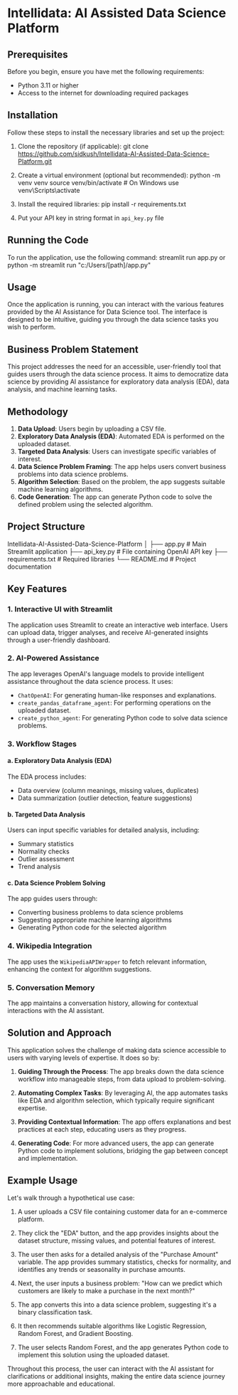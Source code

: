 # Intellidata: AI Assisted Data Science Platform

## Prerequisites

Before you begin, ensure you have met the following requirements:

- Python 3.11 or higher
- Access to the internet for downloading required packages

## Installation

Follow these steps to install the necessary libraries and set up the project:

1. Clone the repository (if applicable):
git clone https://github.com/sidkush/Intellidata-AI-Assisted-Data-Science-Platform.git

2. Create a virtual environment (optional but recommended):
python -m venv venv
source venv/bin/activate # On Windows use venv\Scripts\activate

3. Install the required libraries:
pip install -r requirements.txt

4. Put your API key in string format in `api_key.py` file

## Running the Code

To run the application, use the following command:
streamlit run app.py
or python -m streamlit run "c:/Users/[path]/app.py"

## Usage

Once the application is running, you can interact with the various features provided by the AI Assistance for Data Science tool. The interface is designed to be intuitive, guiding you through the data science tasks you wish to perform.

## Business Problem Statement

This project addresses the need for an accessible, user-friendly tool that guides users through the data science process. It aims to democratize data science by providing AI assistance for exploratory data analysis (EDA), data analysis, and machine learning tasks.

## Methodology

1. **Data Upload**: Users begin by uploading a CSV file.
2. **Exploratory Data Analysis (EDA)**: Automated EDA is performed on the uploaded dataset.
3. **Targeted Data Analysis**: Users can investigate specific variables of interest.
4. **Data Science Problem Framing**: The app helps users convert business problems into data science problems.
5. **Algorithm Selection**: Based on the problem, the app suggests suitable machine learning algorithms.
6. **Code Generation**: The app can generate Python code to solve the defined problem using the selected algorithm.

## Project Structure
Intellidata-AI-Assisted-Data-Science-Platform
│
├── app.py # Main Streamlit application
├── api_key.py # File containing OpenAI API key
├── requirements.txt # Required libraries
└── README.md # Project documentation

## Key Features

### 1. Interactive UI with Streamlit

The application uses Streamlit to create an interactive web interface. Users can upload data, trigger analyses, and receive AI-generated insights through a user-friendly dashboard.

### 2. AI-Powered Assistance

The app leverages OpenAI's language models to provide intelligent assistance throughout the data science process. It uses:

- `ChatOpenAI`: For generating human-like responses and explanations.
- `create_pandas_dataframe_agent`: For performing operations on the uploaded dataset.
- `create_python_agent`: For generating Python code to solve data science problems.

### 3. Workflow Stages

#### a. Exploratory Data Analysis (EDA)

The EDA process includes:
- Data overview (column meanings, missing values, duplicates)
- Data summarization (outlier detection, feature suggestions)

#### b. Targeted Data Analysis

Users can input specific variables for detailed analysis, including:
- Summary statistics
- Normality checks
- Outlier assessment
- Trend analysis

#### c. Data Science Problem Solving

The app guides users through:
- Converting business problems to data science problems
- Suggesting appropriate machine learning algorithms
- Generating Python code for the selected algorithm

### 4. Wikipedia Integration

The app uses the `WikipediaAPIWrapper` to fetch relevant information, enhancing the context for algorithm suggestions.

### 5. Conversation Memory

The app maintains a conversation history, allowing for contextual interactions with the AI assistant.

## Solution and Approach

This application solves the challenge of making data science accessible to users with varying levels of expertise. It does so by:

1. **Guiding Through the Process**: The app breaks down the data science workflow into manageable steps, from data upload to problem-solving.

2. **Automating Complex Tasks**: By leveraging AI, the app automates tasks like EDA and algorithm selection, which typically require significant expertise.

3. **Providing Contextual Information**: The app offers explanations and best practices at each step, educating users as they progress.

4. **Generating Code**: For more advanced users, the app can generate Python code to implement solutions, bridging the gap between concept and implementation.

## Example Usage

Let's walk through a hypothetical use case:

1. A user uploads a CSV file containing customer data for an e-commerce platform.

2. They click the "EDA" button, and the app provides insights about the dataset structure, missing values, and potential features of interest.

3. The user then asks for a detailed analysis of the "Purchase Amount" variable. The app provides summary statistics, checks for normality, and identifies any trends or seasonality in purchase amounts.

4. Next, the user inputs a business problem: "How can we predict which customers are likely to make a purchase in the next month?"

5. The app converts this into a data science problem, suggesting it's a binary classification task.

6. It then recommends suitable algorithms like Logistic Regression, Random Forest, and Gradient Boosting.

7. The user selects Random Forest, and the app generates Python code to implement this solution using the uploaded dataset.

Throughout this process, the user can interact with the AI assistant for clarifications or additional insights, making the entire data science journey more approachable and educational.
